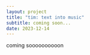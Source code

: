```yaml
---
layout: project
title: "tim: text into music"
subtitle: coming soon...
date: 2023-12-14
---
```

coming soooooooooon

